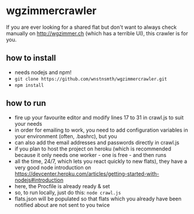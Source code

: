 wgzimmercrawler
=============================

If you are ever looking for a shared flat but don't want to always check manually on http://wgzimmer.ch (which has a terrible UI),
this crawler is for you.

how to install
-----------------------------
* needs nodejs and npm! 
* `git clone https://github.com/wnstnsmth/wgzimmercrawler.git`
* `npm install`


how to run
-----------------------------
* fire up your favourite editor and modify lines 17 to 31 in crawl.js to suit your needs
* in order for emailing to work, you need to add configuration variables in your environment (often, .bashrc), but you
* can also add the email addresses and passwords directly in crawl.js 
* if you plan to host the project on heroku (which is recommended because it only needs one worker - one is free - and then runs
* all the time, 24/7, which lets you react quickly to new flats), they have a very good node introduction on https://devcenter.heroku.com/articles/getting-started-with-nodejs#introduction
* here, the Procfile is already ready & set
* so, to run locally, just do this: `node crawl.js`
* flats.json will be populated so that flats which you already have been notified about are not sent to you twice

